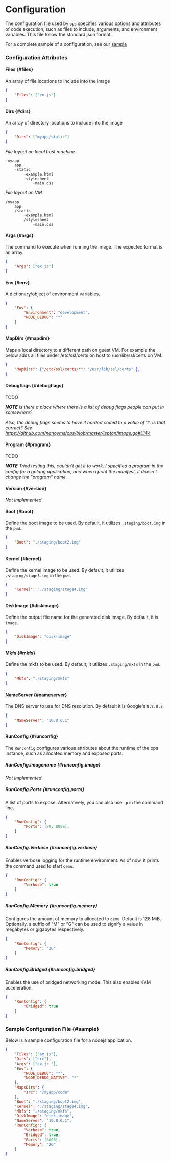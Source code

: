 Configuration
=============
The configuration file used by `ops` specifies various options and attributes
of code execution, such as files to include, arguments, and environment
variables. This file follow the standard json format.

For a complete sample of a configuration, see our
[sample](configuration.md#sample)

### Configuration Attributes

#### Files {#files}
An array of file locations to include into the image

```json
{
    "Files": ["ex.js"]
}
```

#### Dirs {#dirs}
An array of directory locations to include into the image

```json
{
    "Dirs": ["myapp/static"]
}
```

_File layout on local host machine_
```
-myapp
    app
    -static
        -example.html
        -stylesheet 
            -main.css
```

_File  layout on VM_
```
/myapp
    app
    /static
        -example.html
        /stylesheet
            -main.css
```

#### Args {#args}
The command to execute when running the image. The expected format is an
array.

```json
{
    "Args": ["ex.js"]
}
```

#### Env {#env}
A dictionary/object of environment variables.

```json
{
    "Env": {
        "Environment": "development",
        "NODE_DEBUG": "*"
    }
}
```

#### MapDirs {#mapdirs}
Maps a local directory to a different path on guest VM. For example the below
adds all files under /etc/ssl/certs on host to /usr/lib/ssl/certs on VM.
```json
{
    "MapDirs": {"/etc/ssl/certs/*": "/usr/lib/ssl/certs" },
}
```

#### Debugflags {#debugflags}
TODO

_**NOTE** is there a place where there is a list of debug flags people can put
in somewhere?_

_Also, the debug flags seems to have it harded coded to a value of 't'. Is that
correct? See https://github.com/nanovms/ops/blob/master/lepton/image.go#L144_

#### Program {#program}
TODO

_**NOTE** Tried testing this, couldn't get it to work. I specified a program
in the config for a golang application, and when i print the manifest, it
doesn't change the "program" name._

#### Version {#version}
_Not Implemented_

#### Boot {#boot}
Define the boot image to be used. By default, it utilizes `.staging/boot.img`
in the `pwd`.

```json
{
    "Boot": "./staging/boot2.img"
}
```

#### Kernel {#kernel}
Define the kernel image to be used. By default, it utilizes
`.staging/stage3.img` in the `pwd`.

```json
{
    "Kernel": "./staging/stage4.img"
}
```

#### DiskImage {#diskimage}
Define the output file name for the generated disk image. By default, it is
`image`.

```json
{
    "DiskImage": "disk-image"
}
```

#### Mkfs {#mkfs}
Define the mkfs to be used. By default, it utilizes `.staging/mkfs` in the
`pwd`.

```json
{
    "Mkfs": "./staging/mkfs"
}
```

#### NameServer {#nameserver}
The DNS server to use for DNS resolution. By default it is Google's `8.8.8.8`.

```json
{
    "NameServer": "10.8.0.1"
}
```

#### RunConfig {#runconfig}
The `RunConfig` configures various attributes about the runtime of the ops
instance, such as allocated memory and exposed ports.

##### RunConfig.Imagename {#runconfig.image}
_Not Implemented_

##### RunConfig.Ports {#runconfig.ports}
A list of ports to expose. Alternatively, you can also use `-p` in the command
line.

```json
{
    "RunConfig": {
        "Ports": [80, 8008],
    }
}
```

##### RunConfig.Verbose {#runconfig.verbose}
Enables verbose logging for the runtime environment. As of now, it prints the
command used to start `qemu`.

```json
{
    "RunConfig": {
        "Verbose": true
    }
}
```

##### RunConfig.Memory {#runconfig.memory}
Configures the amount of memory to allocated to `qemu`. Default is 128 MiB.
Optionally, a suffix of "M" or "G" can be used to signify a value in megabytes
or gigabytes respectively.

```json
{
    "RunConfig": {
        "Memory": "2G"
    }
}
```

##### RunConfig.Bridged {#runconfig.bridged}
Enables the use of bridged networking mode. This also enables KVM
acceleration.

```json
{
    "RunConfig": {
        "Bridged": true
    }
}
```

### Sample Configuration File {#sample}
Below is a sample configuration file for a nodejs application.

```json
{
	"Files": ["ex.js"],
	"Dirs": ["src"],
	"Args": ["ex.js "],
	"Env": {
		"NODE_DEBUG": "*",
		"NODE_DEBUG_NATIVE": "*"
	},
	"MapsDirs": {
		"src": "/myapp/code"
	},
	"Boot": "./staging/boot2.img",
	"Kernel": "./staging/stage4.img",
	"Mkfs": "./staging/mkfs",
	"DiskImage": "disk-image",
	"NameServer": "10.8.0.1",
	"RunConfig": {
		"Verbose": true,
		"Bridged": true,
		"Ports": [8008],
		"Memory": "2G"
	}
}
```
